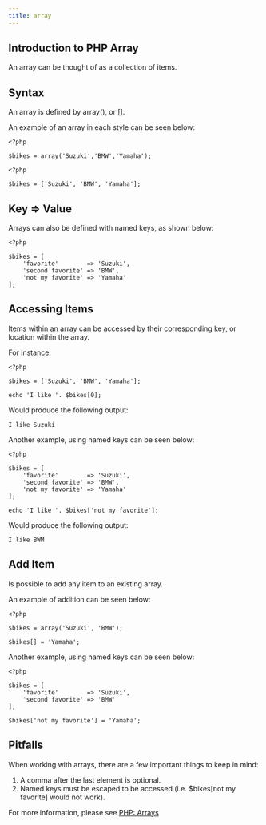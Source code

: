 ```yaml
---
title: array
---
```


## Introduction to PHP Array

An array can be thought of as a collection of items.

## Syntax

An array is defined by array(), or [].

An example of an array in each style can be seen below:

```
<?php

$bikes = array('Suzuki','BMW','Yamaha');
```
```
<?php

$bikes = ['Suzuki', 'BMW', 'Yamaha'];
```

## Key => Value

Arrays can also be defined with named keys, as shown below:

```
<?php

$bikes = [
    'favorite'        => 'Suzuki',
    'second favorite' => 'BMW',
    'not my favorite' => 'Yamaha'
];
```

## Accessing Items

Items within an array can be accessed by their corresponding key, or location within the array.

For instance:

```
<?php

$bikes = ['Suzuki', 'BMW', 'Yamaha'];

echo 'I like '. $bikes[0];
```

Would produce the following output:

```
I like Suzuki
```

Another example, using named keys can be seen below:
```
<?php

$bikes = [
    'favorite'        => 'Suzuki',
    'second favorite' => 'BMW',
    'not my favorite' => 'Yamaha'
];

echo 'I like '. $bikes['not my favorite'];
```

Would produce the following output:

```
I like BWM
```

## Add Item

Is possible to add any item to an existing array.

An example of addition can be seen below:

```
<?php

$bikes = array('Suzuki', 'BMW');

$bikes[] = 'Yamaha';
```

Another example, using named keys can be seen below:

```
<?php

$bikes = [
    'favorite'        => 'Suzuki',
    'second favorite' => 'BMW'
];

$bikes['not my favorite'] = 'Yamaha';
```

## Pitfalls

When working with arrays, there are a few important things to keep in mind:

1) A comma after the last element is optional.
2) Named keys must be escaped to be accessed (i.e. $bikes[not my favorite] would not work).

For more information, please see [PHP: Arrays](http://php.net/manual/en/language.types.array.php)

